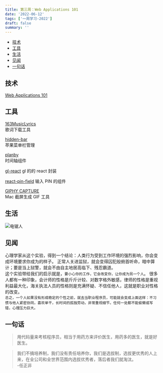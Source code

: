 ```yaml
---
title: 第三周：Web Applications 101
date: '2022-06-12'
tags: ['一周学习-2022']
draft: false
summary: ''
---
```


- [技术](#技术)
- [工具](#工具)
- [生活](#生活)
- [见闻](#见闻)
- [一句话](#一句话)

## 技术

[Web Applications 101](https://www.robinwieruch.de/web-applications/)

## 工具

[163MusicLyrics](https://github.com/jitwxs/163MusicLyrics)  
歌词下载工具

[hidden-bar](https://apps.apple.com/app/hidden-bar/id1452453066)  
苹果菜单栏管理

[planby](https://github.com/karolkozer/planby)  
时间轴组件

[gl-react](https://gl-react-cookbook.surge.sh/)
gl 的的 react 封装

[react-pin-field](https://github.com/soywod/react-pin-field)
输入 PIN 的组件

[GIPHY CAPTURE](https://giphy.com/apps/giphycapture)  
Mac 截屏生成 GIF 工具

## 生活

![电锯人](https://cdn.jsdelivr.net/gh/klaaay/pbed@main/uPic/0SM5Dv.jpg)

## 见闻

心理学家从这个实验，得到一个结论：人类行为受到工作环境的强烈影响，你会变成环境要求你成为的样子。 正常人关进监狱，就会变得囚犯般俯首听命，暗中算计；要是当上狱警，就会不由自主地居高临下、残忍霸道。  
这个实验带给我们的启示就是，`要小心你的工作，它会改变你，让你成为另一个人`。 很多人都有一种印象，会计师的性格是斤斤计较、对数字格外敏感，律师的性格是重视利益最大化，海关执法人员的性格则是充满怀疑、不信任他人，这就是职业对性格的改变。  
`总之，一个人如果没有形成稳定的个性之前，就去当职业程序员，可能就会变成上面这样：不习惯与他人紧密协同，喜欢单干，长时间的孤独劳动，非常重视细节，任何一处都不能偷懒或写错，心理压力巨大。`

## 一句话

> 用代码量来考核程序员，相当于用药方来评价医生，用药多的医生，就是好医生。

> 我们不搞培养制，我们没有责任培养你，我们是选拔制，选拔更优秀的人上来，在全公司和全世界范围内选拔优秀者，落后者我们就淘汰。  
>  -任正非
